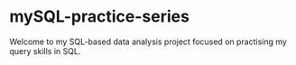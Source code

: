 # mySQL-practice-series
Welcome to my SQL-based data analysis project focused on practising my query skills in SQL.
